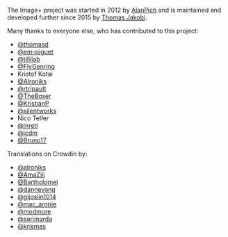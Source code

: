The Image+ project was started in 2012 by [AlanPich](https://github.com/alanpich) and is maintained and developed further since 2015 by [Thomas Jakobi](https://github.com/jako).

Many thanks to everyone else, who has contributed to this project:

* [@thomasd](https://github.com/thomasd)
* [@em-piguet](https://github.com/empiguet)
* [@tillilab](https://github.com/tillilab)
* [@FlyGenring](https://github.com/FlyGenring)
* Kristof Kotai
* [@Alroniks](https://github.com/alroniks)
* [@rtripault](https://github.com/rtripault)
* [@TheBoxer](https://github.com/TheBoxer)
* [@KristianP](https://github.com/KristianP)
* [@silentworks](https://github.com/silentworks)
* Nico Telfer
* [@inreti](https://github.com/inreti)
* [@jcdm](https://github.com/jcdm)
* [@Bruno17](https://github.com/Bruno17)

Translations on Crowdin by:

* [@alroniks](https://crowdin.com/profile/alroniks)
* [@AmaZili](https://crowdin.com/profile/AmaZili)
* [@Bartholomej](https://crowdin.com/profile/Bartholomej)
* [@dannevang](https://crowdin.com/profile/dannevang)
* [@gljoslin1014](https://crowdin.com/profile/gljoslin1014)
* [@mac_aronie](https://crowdin.com/profile/mac_aronie)
* [@modmore](https://crowdin.com/profile/modmore)
* [@serimarda](https://crowdin.com/profile/serimarda)
* [@krismas](https://crowdin.com/profile/krismas)
